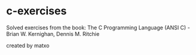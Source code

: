 # c-exercises
Solved exercises from the book: The C Programming Language (ANSI C) - Brian W. Kernighan, Dennis M. Ritchie

created by matxo